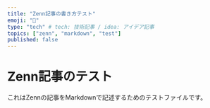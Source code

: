 ```yaml
---
title: "Zenn記事の書き方テスト"
emoji: "📝"
type: "tech" # tech: 技術記事 / idea: アイデア記事
topics: ["zenn", "markdown", "test"]
published: false
---
```


# Zenn記事のテスト

これはZennの記事をMarkdownで記述するためのテストファイルです。
